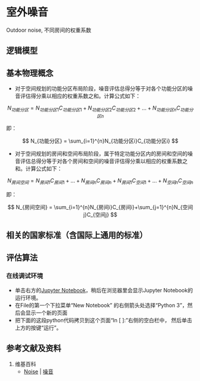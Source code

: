 # 室外噪音

Outdoor noise,  不同房间的权重系数

## 逻辑模型

## 基本物理概念
- 对于空间规划的功能分区布局阶段，噪音评估总得分等于对各个功能分区的噪音评估得分乘以相应的权重系数之和。计算公式如下：

$$
N_{功能分区} = N_{功能分区1}C_{功能分区1}+N_{功能分区2}C_{功能分区2}+...+N_{功能分区n}C_{功能分区n}
$$

即：

$$
N_{功能分区}  = \sum_{i=1}^{n}N_{功能分区i}C_{功能分区i}
$$

- 对于空间规划的房间和空间布局阶段，属于特定功能分区内的房间和空间的噪音评估总得分等于对各个房间和空间的噪音评估得分乘以相应的权重系数之和。计算公式如下：

$$
N_{房间空间} = N_{房间1}C_{房间1}+...+N_{房间n}C_{房间n}+N_{房间1}C_{空间1}+...+N_{空间n}C_{空间n}
$$

即：

$$
N_{房间空间} = \sum_{i=1}^{n}N_{房间i}C_{房间i}+\sum_{j=1}^{n}N_{空间j}C_{空间j}
$$

## 相关的国家标准（含国际上通用的标准）

## 评估算法

### 在线调试环境

- 单击右方的[Jupyter Notebook](https://mybinder.org/v2/gh/ipython/ipython-in-depth/master?filepath=binder/Index.ipynb)，稍后在浏览器里会显示Jupyter Notebook的运行环境。
- 在File的第一个下拉菜单“New Notebook” 的右侧箭头处选择“Python 3”，然后会显示一个新的页面
- 把下面的这段python代码拷贝到这个页面“In [ ]:”右侧的空白栏中， 然后单击上方的按键“运行”。

## 参考文献及资料

1. 维基百科
	- [Noise](https://en.wikipedia.org/wiki/Noise) | [噪音](https://en.wikipedia.org/wiki/噪音) 